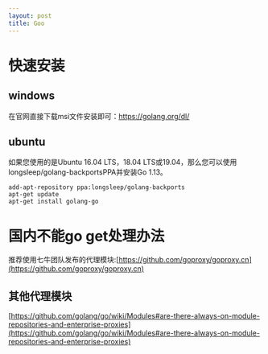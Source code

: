 ```yaml
---
layout: post
title: Goo
---
```


# 快速安装

## windows

在官网直接下载msi文件安装即可：https://golang.org/dl/

## ubuntu

如果您使用的是Ubuntu 16.04 LTS，18.04 LTS或19.04，那么您可以使用longsleep/golang-backportsPPA并安装Go 1.13。

    add-apt-repository ppa:longsleep/golang-backports
    apt-get update
    apt-get install golang-go

# 国内不能go get处理办法

推荐使用七牛团队发布的代理模块:[https://github.com/goproxy/goproxy.cn](https://github.com/goproxy/goproxy.cn)


## 其他代理模块 

[https://github.com/golang/go/wiki/Modules#are-there-always-on-module-repositories-and-enterprise-proxies](https://github.com/golang/go/wiki/Modules#are-there-always-on-module-repositories-and-enterprise-proxies)

